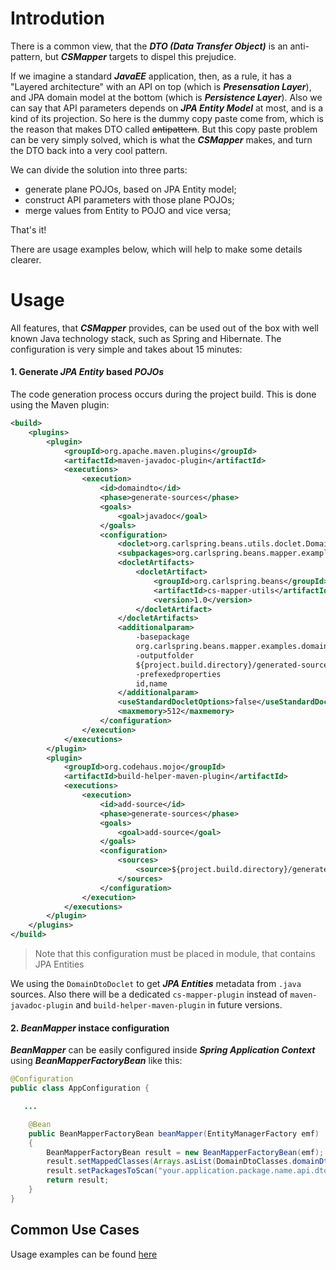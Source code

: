 # Introdution

There is a common view, that the **_DTO (Data Transfer Object)_**  is an anti-pattern, but **_CSMapper_** targets to dispel this prejudice.

If we imagine a standard **_JavaEE_** application, then, as a rule, it has a "Layered architecture" with an API on top (which is **_Presensation Layer_**), and JPA domain model at the bottom (which is **_Persistence Layer_**). Also we can say that API parameters depends on **_JPA Entity Model_** at most, and is a kind of its projection. So here is the dummy copy paste come from, which is the reason that makes DTO called ~~antipattern~~. But this copy paste problem can be very simply solved, which is what the **_CSMapper_** makes, and turn the DTO back into a very cool pattern.

We can divide the solution into three parts:
* generate plane POJOs, based on JPA Entity model;
* construct API parameters with those plane POJOs;
* merge values from Entity to POJO and vice versa;

That's it! 

There are usage examples below, which will help to make some details clearer.

# Usage

All features, that **_CSMapper_** provides, can be used out of the box with well known Java technology stack, such as Spring and Hibernate. The configuration is very simple and takes about 15 minutes:

#### 1. Generate **_JPA Entity_** based **_POJOs_**

The code generation process occurs during the project build. This is done using the Maven plugin:

```xml
<build>
    <plugins>
        <plugin>
            <groupId>org.apache.maven.plugins</groupId>
            <artifactId>maven-javadoc-plugin</artifactId>
            <executions>
                <execution>
                    <id>domaindto</id>
                    <phase>generate-sources</phase>
                    <goals>
                        <goal>javadoc</goal>
                    </goals>
                    <configuration>
                        <doclet>org.carlspring.beans.utils.doclet.DomainDtoDoclet</doclet>
                        <subpackages>org.carlspring.beans.mapper.examples.domain</subpackages>
                        <docletArtifacts>
                            <docletArtifact>
                                <groupId>org.carlspring.beans</groupId>
                                <artifactId>cs-mapper-utils</artifactId>
                                <version>1.0</version>
                            </docletArtifact>
                        </docletArtifacts>
                        <additionalparam>
                            -basepackage
                            org.carlspring.beans.mapper.examples.domain
                            -outputfolder
                            ${project.build.directory}/generated-sources
                            -prefexedproperties
                            id,name
                        </additionalparam>
                        <useStandardDocletOptions>false</useStandardDocletOptions>
                        <maxmemory>512</maxmemory>
                    </configuration>
                </execution>
            </executions>
        </plugin>
        <plugin>
            <groupId>org.codehaus.mojo</groupId>
            <artifactId>build-helper-maven-plugin</artifactId>
            <executions>
                <execution>
                    <id>add-source</id>
                    <phase>generate-sources</phase>
                    <goals>
                        <goal>add-source</goal>
                    </goals>
                    <configuration>
                        <sources>
                            <source>${project.build.directory}/generated-sources</source>
                        </sources>
                    </configuration>
                </execution>
            </executions>
        </plugin>
    </plugins>
</build>
```
> Note that this configuration must be placed in module, that contains JPA Entities

We using the `DomainDtoDoclet` to get **_JPA Entities_** metadata from `.java` sources. Also there will be a dedicated `cs-mapper-plugin` instead of `maven-javadoc-plugin` and `build-helper-maven-plugin` in future versions.

#### 2. **_BeanMapper_** instace configuration

**_BeanMapper_** can be easily configured inside **_Spring Application Context_** using **_BeanMapperFactoryBean_** like this:

```java
@Configuration
public class AppConfiguration {

   ...

    @Bean
    public BeanMapperFactoryBean beanMapper(EntityManagerFactory emf)
    {
        BeanMapperFactoryBean result = new BeanMapperFactoryBean(emf);
        result.setMappedClasses(Arrays.asList(DomainDtoClasses.domainDtoClasses));
        result.setPackagesToScan("your.application.package.name.api.dto");
        return result;
    }
}

```

## Common Use Cases

Usage examples can be found [here](https://github.com/sbespalov/cs-mapper/tree/master/cs-mapper-examples)
